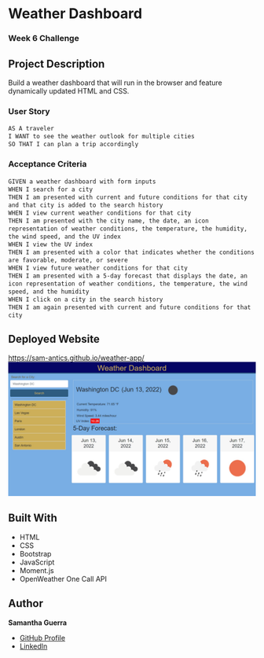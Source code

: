 # Weather Dashboard
### Week 6 Challenge
## Project Description
Build a weather dashboard that will run in the browser and feature dynamically updated HTML and CSS.
### User Story
```
AS A traveler
I WANT to see the weather outlook for multiple cities
SO THAT I can plan a trip accordingly
```
### Acceptance Criteria
```
GIVEN a weather dashboard with form inputs
WHEN I search for a city
THEN I am presented with current and future conditions for that city and that city is added to the search history
WHEN I view current weather conditions for that city
THEN I am presented with the city name, the date, an icon representation of weather conditions, the temperature, the humidity, the wind speed, and the UV index
WHEN I view the UV index
THEN I am presented with a color that indicates whether the conditions are favorable, moderate, or severe
WHEN I view future weather conditions for that city
THEN I am presented with a 5-day forecast that displays the date, an icon representation of weather conditions, the temperature, the wind speed, and the humidity
WHEN I click on a city in the search history
THEN I am again presented with current and future conditions for that city
```

## Deployed Website
 https://sam-antics.github.io/weather-app/
![Deployed website](./assets/screenshot.png)

## Built With
* HTML
* CSS
* Bootstrap
* JavaScript
* Moment.js
* OpenWeather One Call API


## Author
**Samantha Guerra**

- [GitHub Profile](https://github.com/Sam-Antics)
- [LinkedIn](https://www.linkedin.com/in/seguerra/)